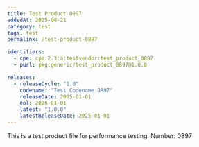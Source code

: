 ```yaml
---
title: Test Product 0897
addedAt: 2025-08-21
category: test
tags: test
permalink: /test-product-0897

identifiers:
  - cpe: cpe:2.3:a:testvendor:test_product_0897
  - purl: pkg:generic/test_product_0897@1.0.0

releases:
  - releaseCycle: "1.0"
    codename: "Test Codename 0897"
    releaseDate: 2025-01-01
    eol: 2026-01-01
    latest: "1.0.0"
    latestReleaseDate: 2025-01-01
---
```


This is a test product file for performance testing. Number: 0897
